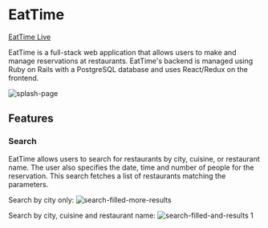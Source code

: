 # EatTime

[EatTime Live](https://eattime.herokuapp.com)

EatTime is a full-stack web application that allows users to make and manage reservations at restaurants. EatTime's backend is managed using Ruby on Rails with a PostgreSQL database and uses React/Redux on the frontend.


![splash-page](https://user-images.githubusercontent.com/32603834/36045129-96eb0a34-0d89-11e8-941c-6e93eaedd323.jpg)


## Features

### Search

EatTime allows users to search for restaurants by city, cuisine, or restaurant name. The user also specifies the date, time and number of people for the reservation. This search fetches a list of restaurants matching the parameters.


Search by city only:
![search-filled-more-results](https://user-images.githubusercontent.com/32603834/36045718-7cb41bcc-0d8b-11e8-9191-cfc3239e4afd.jpg)


Search by city, cuisine and restaurant name:
![search-filled-and-results 1](https://user-images.githubusercontent.com/32603834/36045628-296acb00-0d8b-11e8-83f6-08bbb55b5917.jpg)
